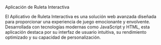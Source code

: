 Aplicación de Ruleta Interactiva

El Aplicativo de Ruleta Interactiva es una solución web avanzada diseñada para proporcionar una experiencia de juego emocionante y envolvente. Desarrollada con tecnologías modernas como JavaScript y HTML, esta aplicación destaca por su interfaz de usuario intuitiva, su rendimiento optimizado y su capacidad de personalización.
